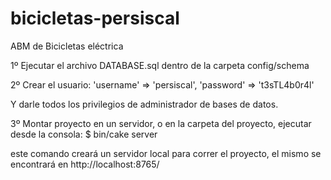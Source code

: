 # bicicletas-persiscal
ABM de Bicicletas eléctrica

1º Ejecutar el archivo DATABASE.sql dentro de la carpeta config/schema

2º Crear el usuario:
     'username' => 'persiscal',
     'password' => 't3sTL4b0r4l'
     
  Y darle todos los privilegios de administrador de bases de datos.

3º Montar proyecto en un servidor, o en la carpeta del proyecto, ejecutar desde la consola: $ bin/cake server

   este comando creará un servidor local para correr el proyecto, el mismo se encontrará en http://localhost:8765/
    

